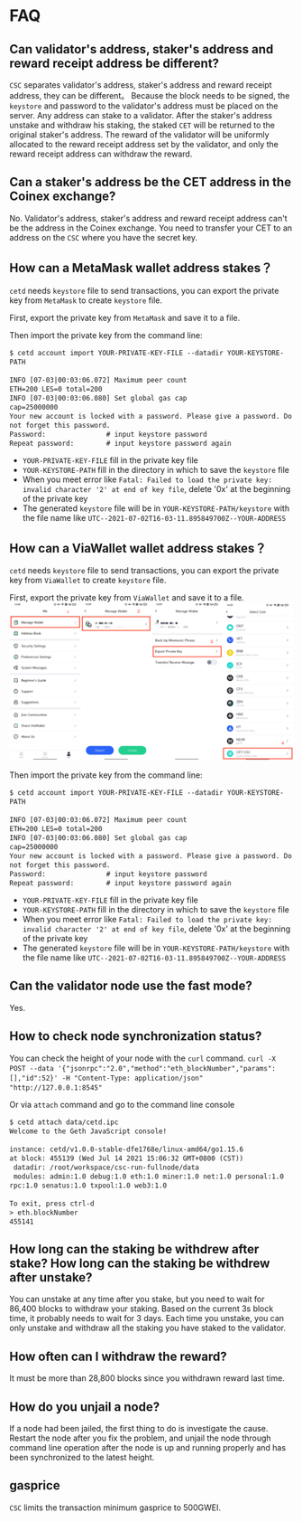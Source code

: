 # FAQ

## Can validator's address, staker's address and reward receipt address be different?

`CSC` separates validator's address, staker's address and reward receipt address, they can be different。
Because the block needs to be signed, the `keystore` and password to the validator's address must be placed on the server.
Any address can stake to a validator. After the staker's address unstake and withdraw his staking, the staked `CET` will be returned to the original staker's address.
The reward of the validator will be uniformly allocated to the reward receipt address set by the validator, and only the reward receipt address can withdraw the reward.

## Can a staker's address be the CET address in the Coinex exchange?

No. Validator's address, staker's address and reward receipt address can't be the address in the Coinex exchange. You need to transfer your CET to an address on the `CSC` where you have the secret key.

## How can a MetaMask wallet address stakes？

`cetd` needs `keystore` file to send transactions, you can export the private key from `MetaMask` to create `keystore` file.

First, export the private key from `MetaMask` and save it to a file.

Then import the private key from the command line:
```
$ cetd account import YOUR-PRIVATE-KEY-FILE --datadir YOUR-KEYSTORE-PATH

INFO [07-03|00:03:06.072] Maximum peer count                       ETH=200 LES=0 total=200
INFO [07-03|00:03:06.080] Set global gas cap                       cap=25000000
Your new account is locked with a password. Please give a password. Do not forget this password.
Password:               # input keystore password
Repeat password:        # input keystore password again
```
- `YOUR-PRIVATE-KEY-FILE` fill in the private key file
- `YOUR-KEYSTORE-PATH` fill in the directory in which to save the `keystore` file
- When you meet error like `Fatal: Failed to load the private key: invalid character '2' at end of key file`, delete '0x' at the beginning of the private key
- The generated `keystore` file will be in `YOUR-KEYSTORE-PATH/keystore` with the file name like `UTC--2021-07-02T16-03-11.895849700Z--YOUR-ADDRESS`

## How can a ViaWallet wallet address stakes？

`cetd` needs `keystore` file to send transactions, you can export the private key from `ViaWallet` to create `keystore` file.

First, export the private key from `ViaWallet` and save it to a file.
![ViaWallet export private key](./images/viawallet_export_privkey.png)

Then import the private key from the command line:
```
$ cetd account import YOUR-PRIVATE-KEY-FILE --datadir YOUR-KEYSTORE-PATH

INFO [07-03|00:03:06.072] Maximum peer count                       ETH=200 LES=0 total=200
INFO [07-03|00:03:06.080] Set global gas cap                       cap=25000000
Your new account is locked with a password. Please give a password. Do not forget this password.
Password:               # input keystore password
Repeat password:        # input keystore password again
```
- `YOUR-PRIVATE-KEY-FILE` fill in the private key file
- `YOUR-KEYSTORE-PATH` fill in the directory in which to save the `keystore` file
- When you meet error like `Fatal: Failed to load the private key: invalid character '2' at end of key file`, delete '0x' at the beginning of the private key
- The generated `keystore` file will be in `YOUR-KEYSTORE-PATH/keystore` with the file name like `UTC--2021-07-02T16-03-11.895849700Z--YOUR-ADDRESS`

## Can the validator node use the fast mode?

Yes.

## How to check node synchronization status?

You can check the height of your node with the `curl` command.
`curl -X POST --data '{"jsonrpc":"2.0","method":"eth_blockNumber","params":[],"id":52}' -H "Content-Type: application/json" "http://127.0.0.1:8545"`

Or via `attach` command and go to the command line console
```
$ cetd attach data/cetd.ipc 
Welcome to the Geth JavaScript console!

instance: cetd/v1.0.0-stable-dfe1768e/linux-amd64/go1.15.6
at block: 455139 (Wed Jul 14 2021 15:06:32 GMT+0800 (CST))
 datadir: /root/workspace/csc-run-fullnode/data
 modules: admin:1.0 debug:1.0 eth:1.0 miner:1.0 net:1.0 personal:1.0 rpc:1.0 senatus:1.0 txpool:1.0 web3:1.0

To exit, press ctrl-d
> eth.blockNumber
455141
```

## How long can the staking be withdrew after stake? How long can the staking be withdrew after unstake?

You can unstake at any time after you stake, but you need to wait for 86,400 blocks to withdraw your staking. Based on the current 3s block time, it probably needs to wait for 3 days.
Each time you unstake, you can only unstake and withdraw all the staking you have staked to the validator.

## How often can I withdraw the reward?

It must be more than 28,800 blocks since you withdrawn reward last time.

## How do you unjail a node?

If a node had been jailed, the first thing to do is investigate the cause. Restart the node after you fix the problem, and unjail the node through command line operation after the node is up and running properly and has been synchronized to the latest height.

## gasprice

`CSC` limits the transaction minimum gasprice to 500GWEI.
